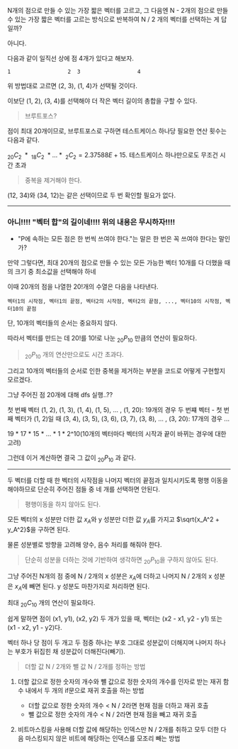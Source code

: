 N개의 점으로 만들 수 있는 가장 짧은 벡터를 고르고, 그 다음엔 N - 2개의 점으로 만들 수 있는 가장 짧은 벡터를 고르는 방식으로 반복하여 N / 2 개의 벡터를 선택하는 게 답일까?

아니다.

다음과 같이 일직선 상에 점 4개가 있다고 해보자.

```
1                  2  3                  4
```

위 방법대로 고르면 (2, 3), (1, 4)가 선택될 것이다.

이보단 (1, 2), (3, 4)를 선택해야 더 작은 벡터 길이의 총합을 구할 수 있다.

> 브루트포스?

점이 최대 20개이므로, 브루트포스로 구하면 테스트케이스 하나당 필요한 연산 횟수는 다음과 같다.

$_{20}C_2 \ * \ _{18}C_2 \ * ... * \ _2C_2 = 2.37588E+15$. 테스트케이스 하나만으로도 무조건 시간 초과

> 중복을 제거해야 한다.

(12, 34)와 (34, 12)는 같은 선택이므로 두 번 확인할 필요가 없다.

---

### 아니!!!! "벡터 합"의 길이네!!!! 위의 내용은 무시하자!!!!

- "P에 속하는 모든 점은 한 번씩 쓰여야 한다."는 말은 한 번은 꼭 쓰여야 한다는 말인가?

만약 그렇다면, 최대 20개의 점으로 만들 수 있는 모든 가능한 벡터 10개를 다 더했을 때의 크기 중 최소값을 선택해야 하네

이때 20개의 점을 나열한 20!개의 수열은 다음을 나타낸다.

```
벡터1의 시작점, 벡터1의 끝점, 벡터2의 시작점, 벡터2의 끝점, ..., 벡터10의 시작점, 벡터10의 끝점
```

단, 10개의 벡터들의 순서는 중요하지 않다.

따라서 벡터를 만드는 데 20!를 10!로 나눈 $_{20}P_{10}$ 만큼의 연산이 필요하다.

> $_{20}P_{10}$ 개의 연산만으로도 시간 초과다.

그리고 10개의 벡터들의 순서로 인한 중복을 제거하는 부분을 코드로 어떻게 구현할지 모르겠다.

그냥 주어진 점 20개에 대해 dfs 실행..??

첫 번째 벡터 (1, 2), (1, 3), (1, 4), (1, 5), ... , (1, 20): 19개의 경우
두 번쨰 벡터 - 첫 번째 벡터가 (1, 2)일 때 (3, 4), (3, 5), (3, 6), (3, 7), (3, 8), ... , (3, 20): 17개의 경우
...

19 \* 17 \* 15 \* ... \* 1 \* 2^10(10개의 벡터마다 벡터의 시작과 끝이 바뀌는 경우에 대한 고려)

그런데 이거 계산하면 결국 그 값이 $_{20}P_{10}$ 과 같다.

---

<!-- 벡터를 어떻게 더하든 결국엔 시작과 끝 점을 잇는 벡터가 된다. → 어떤 두 점을 기준으로 잡고 나머지 중 두 점을 골라 이 두 벡터를 더했을 때의 최솟값을 찾으면 된다.

> 브루트포스?

테스트케이스 하나 당 점이 최대 20개이므로, 이 중 두 벡터를 만들 점 4개를 고르기 위한 연산 횟수는 $_{20}C_4 = 4845$ 번이다.

벡터 합 => 두 벡터 중 하나를 나머지 벡터의 끝 점에서 시작하도록 평행 이동하여, 나머지 벡터의 시작과 평행이동한 벡터의 끝점을 잇는 벡터를 생성

따라서 다음과 같이 풀 수 있다.

1. 점들 중 네 개를 선택 → 벡터 A, B
1. B의 시작점이 A의 끝점이 되도록 벡터 B를 평행 이동
1. A의 시작점과 B의 끝점을 잇는 선분의 길이를 측정해 가장 작은 값을 출력

단, 선택한 점들로 벡터 A와 B를 만들 때 가능한 $4! = 24$개의 쌍을 고려해야 한다.
선택한 네 개의 점을 a, b, c, d라 할때 순서대로 벡터 A의 시작점, 벡터 A의 끝점, 벡터 B의 시작점, 벡터 B의 끝점이라고 하면 가능한 경우는 $4!$개다.

이를 종합해 그냥 애초에 점 4개를 순서를 고려해 고르면 $_{20}P_4 = 116280$ 개의 연산이 필요하다. -->

두 벡터를 더할 때 한 벡터의 시작점을 나머지 벡터의 끝점과 일치시키도록 평행 이동을 해야하므로 단순히 주어진 점들 중 네 개를 선택하면 안된다.

> 평행이동을 하지 않아도 된다.

모든 벡터의 x 성분만 더한 값 $x_A$와 y 성분만 더한 값 $y_A$를 가지고 $\sqrt{x_A^2 + y_A^2}$을 구하면 된다.

물론 성분별로 방향을 고려해 양수, 음수 처리를 해줘야 한다.

> 단순히 성분을 더하는 것에 기반하여 생각하면 $_{20}P_{10}$을 구하지 않아도 된다.

그냥 주어진 N개의 점 중에 N / 2개의 x 성분은 $x_A$에 더하고 나머지 N / 2개의 x 성분은 $x_A$에 빼면 된다. y 성분도 마찬가지로 처리하면 된다.

최대 $_{20}C_{10}$ 개의 연산이 필요하다.

쉽게 말하면 점이 (x1, y1), (x2, y2) 두 개가 있을 때, 벡터는 (x2 - x1, y2 - y1) 또는 (x1 - x2, y1 - y2)다.

벡터 하나 당 점이 두 개고 두 점중 하나는 부호 그대로 성분값이 더해지며 나머지 하나는 부호가 뒤집힌 채 성분값이 더해진다(빼기).

> 더할 값 N / 2개와 뺄 값 N / 2개를 정하는 방법

1. 더할 값으로 정한 숫자의 개수와 뺼 값으로 정한 숫자의 개수를 인자로 받는 재귀 함수 내에서 두 개의 if문으로 재귀 호출을 하는 방법

   - 더할 값으로 정한 숫자의 개수 < N / 2라면 현재 점을 더하고 재귀 호출
   - 뺄 값으로 정한 숫자의 개수 < N / 2라면 현재 점을 빼고 재귀 호출

1. 비트마스킹을 사용해 더할 값에 해당하는 인덱스만 N / 2개를 취하고 모두 더한 다음 마스킹되지 않은 비트에 해당하는 인덱스를 모조리 빼는 방법
